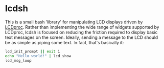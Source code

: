 # lcdsh

This is a small bash 'library' for manipulating LCD displays driven by [LCDproc](http://lcdproc.sourceforge.net). Rather than implementing the wide range of widgets supported by LCDproc, lcdsh is focused on reducing the friction required to display basic text messages on the screen. Ideally, sending a message to the LCD should be as simple as piping some text. In fact, that's basically it:

```bash
lcd_init_prompt || exit 1
echo "Hello world!" | lcd_show
lcd_msg_loop
```
